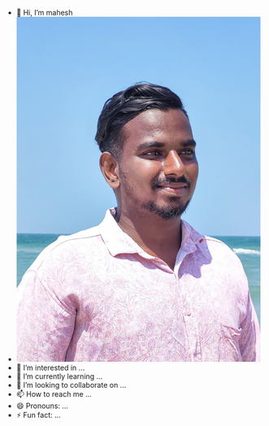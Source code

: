 - 👋 Hi, I’m mahesh
- 	![Mahesh](https://github.com/maheshanalyst-tech/maheshanalyst-tech/blob/main/InShot_20240428_122319969~2.jpg?raw=true)
- 👀 I’m interested in ...
- 🌱 I’m currently learning ...
- 💞️ I’m looking to collaborate on ...
- 📫 How to reach me ...
- 😄 Pronouns: ...
- ⚡ Fun fact: ...

<!---
maheshanalyst-tech/maheshanalyst-tech is a ✨ special ✨ repository because its `README.md` (this file) appears on your GitHub profile.
You can click the Preview link to take a look at your changes.
--->
